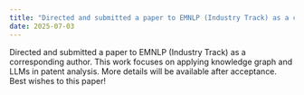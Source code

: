 ```yaml
---
title: "Directed and submitted a paper to EMNLP (Industry Track) as a corresponding author 📜"
date: 2025-07-03
---
```

Directed and submitted a paper to EMNLP (Industry Track) as a corresponding author. This work focuses on applying knowledge graph and LLMs in patent analysis. More details will be available after acceptance. Best wishes to this paper!
